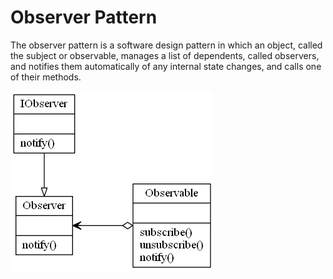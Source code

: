 # Observer Pattern

The observer pattern is a software design pattern in which an object, called the subject or observable, manages a list of dependents, called observers, and notifies them automatically of any internal state changes, and calls one of their methods. 

![Observer Pattern](observer.png)

